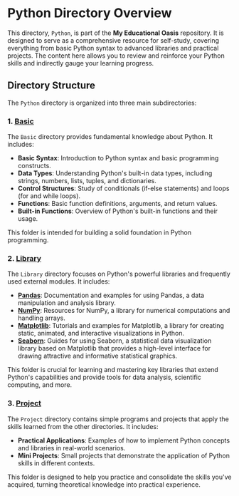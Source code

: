 # Python Directory Overview

This directory, `Python`, is part of the **My Educational Oasis** repository. It is designed to serve as a comprehensive resource for self-study, covering everything from basic Python syntax to advanced libraries and practical projects. The content here allows you to review and reinforce your Python skills and indirectly gauge your learning progress.

## Directory Structure

The `Python` directory is organized into three main subdirectories:

### 1. [Basic](Basic)

The `Basic` directory provides fundamental knowledge about Python. It includes:

- **Basic Syntax**: Introduction to Python syntax and basic programming constructs.
- **Data Types**: Understanding Python's built-in data types, including strings, numbers, lists, tuples, and dictionaries.
- **Control Structures**: Study of conditionals (if-else statements) and loops (for and while loops).
- **Functions**: Basic function definitions, arguments, and return values.
- **Built-in Functions**: Overview of Python's built-in functions and their usage.

This folder is intended for building a solid foundation in Python programming.

### 2. [Library](Library)

The `Library` directory focuses on Python's powerful libraries and frequently used external modules. It includes:

- **[Pandas](pandas)**: Documentation and examples for using Pandas, a data manipulation and analysis library.
- **[NumPy](numpy)**: Resources for NumPy, a library for numerical computations and handling arrays.
- **[Matplotlib](matplotlib)**: Tutorials and examples for Matplotlib, a library for creating static, animated, and interactive visualizations in Python.
- **[Seaborn](seaborn)**: Guides for using Seaborn, a statistical data visualization library based on Matplotlib that provides a high-level interface for drawing attractive and informative statistical graphics.


This folder is crucial for learning and mastering key libraries that extend Python's capabilities and provide tools for data analysis, scientific computing, and more.

### 3. [Project](Project)

The `Project` directory contains simple programs and projects that apply the skills learned from the other directories. It includes:

- **Practical Applications**: Examples of how to implement Python concepts and libraries in real-world scenarios.
- **Mini Projects**: Small projects that demonstrate the application of Python skills in different contexts.

This folder is designed to help you practice and consolidate the skills you've acquired, turning theoretical knowledge into practical experience.




